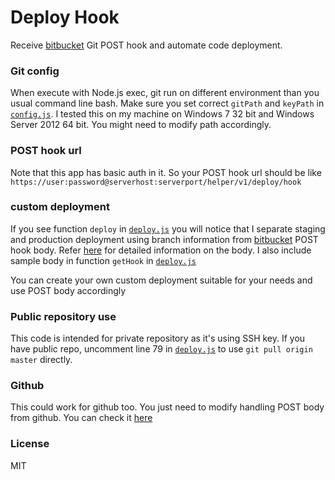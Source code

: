 Deploy Hook
=========

Receive [bitbucket](https://bitbucket.org) Git POST hook and automate code deployment.

### Git config
When execute with Node.js exec, git run on different environment than you usual command line bash. Make sure you set correct `gitPath` and `keyPath` in [`config.js`](https://github.com/arifsetiawan/deployhook/blob/master/lib/config.js). I tested this on my machine on Windows 7 32 bit and Windows Server 2012 64 bit. You might need to modify path accordingly. 

### POST hook url
Note that this app has basic auth in it. So your POST hook url should be like
`https://user:password@serverhost:serverport/helper/v1/deploy/hook`

### custom deployment
If you see function `deploy` in [`deploy.js`](https://github.com/arifsetiawan/deployhook/blob/master/lib/deploy.js) you will notice that I separate staging and production deployment using branch information from [bitbucket](https://bitbucket.org) POST hook body. Refer [here](https://confluence.atlassian.com/display/BITBUCKET/POST+hook+management) for detailed information on the body. I also include sample body in function `getHook` in [`deploy.js`](https://github.com/arifsetiawan/deployhook/blob/master/lib/deploy.js)

You can create your own custom deployment suitable for your needs and use POST body accordingly

### Public repository use
This code is intended for private repository as it's using SSH key. If you have public repo, uncomment line 79 in [`deploy.js`](https://github.com/arifsetiawan/deployhook/blob/master/lib/deploy.js) to use `git pull origin master` directly.

### Github
This could work for github too. You just need to modify handling POST body from github. You can check it [here](https://help.github.com/articles/post-receive-hooks)

### License
MIT
